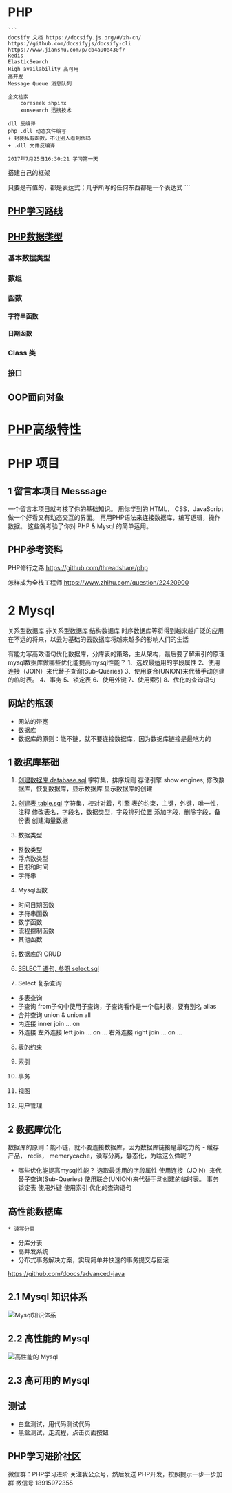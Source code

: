# PHP
	```
	docsify 文档 https://docsify.js.org/#/zh-cn/
	https://github.com/docsifyjs/docsify-cli
	https://www.jianshu.com/p/cb4a90e430f7
	Redis
	ElasticSearch
	High availability 高可用
	高并发
	Message Queue 消息队列

	全文检索
		coreseek shpinx
		xunsearch 迅搜技术

	dll 反编译
	php .dll 动态文件编写
    + 封装私有函数，不让别人看到代码
    + .dll 文件反编译
    
    2017年7月25日16:30:21 学习第一天
      
  搭建自己的框架
  
  只要是有值的，都是表达式；几乎所写的任何东西都是一个表达式
	```
	
## [PHP学习路线](PHP7/学习路线.md)

## [PHP数据类型](PHP7/1.数据类型/数据类型.md)

### 基本数据类型

### 数组

### 函数

#### 字符串函数

#### 日期函数

### Class 类

### 接口

## OOP面向对象



# [PHP高级特性](PHP高级特性/高级特性.md)


# PHP 项目
## 1 留言本项目 Messsage
  一个留言本项目就考核了你的基础知识。
  用你学到的 HTML， CSS，JavaScript 做一个好看又有动态交互的界面。
  再用PHP语法来连接数据库，编写逻辑，操作数据。
  这些就考验了你对 PHP & Mysql 的简单运用。



## PHP参考资料
  PHP修行之路
  https://github.com/threadshare/php
  
  怎样成为全栈工程师
  https://www.zhihu.com/question/22420900




# 2 Mysql
  
  关系型数据库
  非关系型数据库
  结构数据库
  时序数据库等将得到越来越广泛的应用
    在不远的将来，以云为基础的云数据库将越来越多的影响人们的生活
    
  有能力写高效语句优化数据库，分库表的策略，主从架构，最后要了解索引的原理
  mysql数据库做哪些优化能提高mysql性能？
    1、选取最适用的字段属性
    2、使用连接（JOIN）来代替子查询(Sub-Queries)
    3、使用联合(UNION)来代替手动创建的临时表。
    4、事务
    5、锁定表
    6、使用外键
    7、使用索引
    8、优化的查询语句
    
    
## 网站的瓶颈
  * 网站的带宽
  * 数据库
  * 数据库的原则：能不链，就不要连接数据库，因为数据库链接是最吃力的


## 1 数据库基础
1. [创建数据库 database.sql](1.创建数据库/database.sql)
  字符集，排序规则
  存储引擎 show engines;
  修改数据库，恢复数据库，显示数据库
  显示数据库的创建

2. [创建表 table.sql](2.创建表/table.sql)
  字符集，校对对着，引擎
  表的约束，主键，外键，唯一性，注释
  修改表名，字段名，数据类型，字段排列位置
  添加字段，删除字段，备份表
  创建海量数据

3. 数据类型
  * 整数类型
  * 浮点数类型
  * 日期和时间
  * 字符串

4. Mysql函数
  * 时间日期函数
  * 字符串函数
  * 数学函数
  * 流程控制函数
  * 其他函数

5. 数据库的 CRUD

6. [SELECT 语句, 参照 select.sql](select.sql)

7. Select 复杂查询
  * 多表查询
  * 子查询
    from子句中使用子查询，子查询看作是一个临时表，要有别名 alias
  * 合并查询 union & union all
  * 内连接 inner join ... on
  * 外连接
    左外连接 left join ... on ...
    右外连接 right join ... on ...

8. 表的约束

9. 索引

10. 事务

11. 视图

12. 用户管理




## 2 数据库优化
数据库的原则：能不链，就不要连接数据库，因为数据库链接是最吃力的
    - 缓存产品， redis， memerycache，读写分离，静态化，为啥这么做呢？

* 哪些优化能提高mysql性能？
  选取最适用的字段属性
  使用连接（JOIN）来代替子查询(Sub-Queries)
  使用联合(UNION)来代替手动创建的临时表。
  事务
  锁定表
  使用外键
  使用索引
  优化的查询语句


## 高性能数据库
	* 读写分离
  * 分库分表
  * 高并发系统
  * 分布式事务解决方案，实现简单并快速的事务提交与回滚

  https://github.com/doocs/advanced-java



## 2.1 Mysql 知识体系
![Mysql知识体系](Mysql/mysql.jpg)



## 2.2 高性能的 Mysql
![高性能的 Mysql](Mysql/高性能的Mysql.jpg)



## 2.3 高可用的 Mysql


## 测试
* 白盒测试，用代码测试代码
* 黑盒测试，走流程，点击页面按钮


## PHP学习进阶社区
  微信群：PHP学习进阶
  关注我公众号，然后发送 PHP开发，按照提示一步一步加群
  微信号 18915972355








